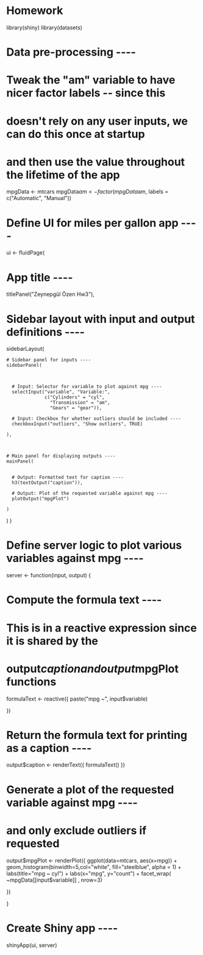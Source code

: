 # Homework
library(shiny)
library(datasets)

# Data pre-processing ----
# Tweak the "am" variable to have nicer factor labels -- since this
# doesn't rely on any user inputs, we can do this once at startup
# and then use the value throughout the lifetime of the app
mpgData <- mtcars
mpgData$am <- factor(mpgData$am, labels = c("Automatic", "Manual"))


# Define UI for miles per gallon app ----
ui <- fluidPage(
  
  # App title ----
  titlePanel("Zeynepgül Özen Hw3"),
  
  # Sidebar layout with input and output definitions ----
  sidebarLayout(
    
    # Sidebar panel for inputs ----
    sidebarPanel(
      
  
    
      # Input: Selector for variable to plot against mpg ----
      selectInput("variable", "Variable:",
                  c("Cylinders" = "cyl",
                    "Transmission" = "am",
                    "Gears" = "gear")),
      
      # Input: Checkbox for whether outliers should be included ----
      checkboxInput("outliers", "Show outliers", TRUE)
      
    ),
    
    
    
    # Main panel for displaying outputs ----
    mainPanel(
      
      
      # Output: Formatted text for caption ----
      h3(textOutput("caption")),
      
      # Output: Plot of the requested variable against mpg ----
      plotOutput("mpgPlot")
      
    )
  )
)

# Define server logic to plot various variables against mpg ----
server <- function(input, output) {
  
  # Compute the formula text ----
  # This is in a reactive expression since it is shared by the
  # output$caption and output$mpgPlot functions
  formulaText <- reactive({
    paste("mpg ~", input$variable)
    
   
  })
  
  # Return the formula text for printing as a caption ----
  output$caption <- renderText({
    formulaText()
  })
  
  # Generate a plot of the requested variable against mpg ----
  # and only exclude outliers if requested
  
  output$mpgPlot <- renderPlot({
    ggplot(data=mtcars, aes(x=mpg)) + 
      geom_histogram(binwidth=5,col="white", 
                     fill="steelblue", 
                     alpha = 1) + 
      labs(title="mpg ~ cyl") +
      labs(x="mpg", y="count") + facet_wrap( ~mpgData[[input$variable]] , nrow=3)
    
  })
  
}

# Create Shiny app ----
shinyApp(ui, server)
